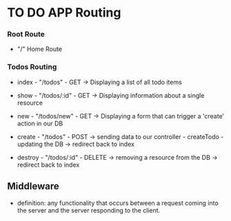 <!-- RESTful Routing -->
<!-- REST - server architecture -> Representational State Transfer -->
<!-- REST -> URL / endpoint describe structure and behavior of your server interaction -->
<!-- HTTP -> ENDPOINT: url "/resource/" METHOD -->

# TO DO APP Routing

### Root Route
- "/" Home Route

### Todos Routing
- index - "/todos" - GET -> Displaying a list of all todo items
- show - "/todos/:id" - GET -> Displaying information about a single resource 

- new - "/todos/new" - GET -> Displaying a form that can trigger a 'create' action in our DB 

- create - "/todos" - POST -> sending data to our controller - createTodo - updating the DB -> redirect back to index

- destroy - "/todos/:id" - DELETE -> removing a resource from the DB -> redirect back to index 

## Middleware 
- definition: any functionality that occurs between a request coming into the server and the server responding to the client.